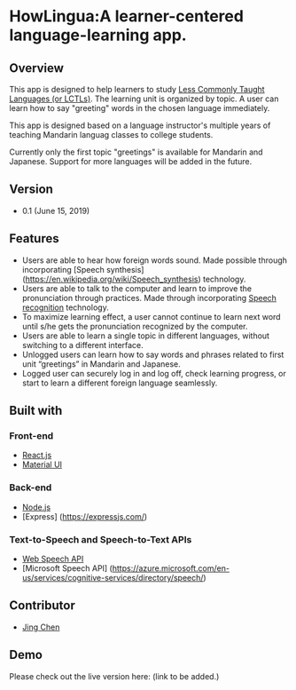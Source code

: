 # HowLingua:A learner-centered language-learning app.  

## Overview
This app is designed to help learners to study [Less Commonly Taught Languages (or LCTLs)](https://en.wikipedia.org/wiki/Less_Commonly_Taught_Languages). The learning unit is organized by topic. A user can learn how to say "greeting" words in the chosen language immediately. 

This app is designed based on a language instructor's multiple years of teaching Mandarin languag classes to college students. 

Currently only the first topic "greetings" is available for Mandarin and Japanese. Support for more languages will be added in the future.

## Version
- 0.1 (June 15, 2019)

## Features
- Users are able to hear how foreign words sound. Made possible through incorporating [Speech synthesis] (https://en.wikipedia.org/wiki/Speech_synthesis) technology.
- Users are able to talk to the computer and learn to improve the pronunciation through practices. Made through incorporating [Speech recognition](https://en.wikipedia.org/wiki/Speech_recognition) technology.
- To maximize learning effect, a user cannot continue to learn next word until s/he gets the pronunciation recognized by the computer.
- Users are able to learn a single topic in different languages, without switching to a different interface.
- Unlogged users can learn how to say words and phrases related to first unit “greetings” in Mandarin and Japanese.
- Logged user can securely log in and log off, check learning progress, or start to learn a different foreign language  seamlessly.

## Built with
 
### Front-end
- [React.js](https://reactjs.org/) 
- [Material UI](https://material-ui.com)

### Back-end
- [Node.js](https://nodejs.org/en/)
- [Express] (https://expressjs.com/)

### Text-to-Speech and Speech-to-Text APIs
- [Web Speech API](https://developer.mozilla.org/en-US/docs/Web/API/Web_Speech_API)
- [Microsoft Speech API] (https://azure.microsoft.com/en-us/services/cognitive-services/directory/speech/)

## Contributor
- [Jing Chen](https://github.com/jcjc2019)

## Demo
Please check out the live version here: (link to be added.)

